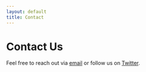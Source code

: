 ```yaml
---
layout: default
title: Contact
---
```


# Contact Us

Feel free to reach out via [email](mailto:your-email@example.com) or follow us on [Twitter](https://twitter.com/your_twitter_handle).
